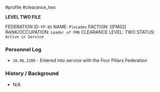 #profile #clearance_two 

**LEVEL TWO FILE**

FEDERATION ID: `FP-05`
NAME: `Pleiades`
FACTION: [[FMG]]
RANK/OCCUPATION: `Leader of FMG`
CLEARANCE LEVEL: TWO
STATUS: `Active in Service`

### Personnel Log
- `10.06.2200` - Entered into service with the Four Pillars Federation

### History / Background
- N/A
